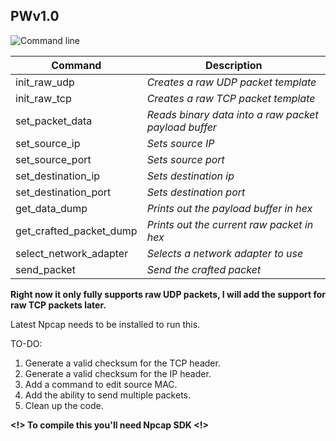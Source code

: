 ## PWv1.0
![Command line](http://0x0.st/z3hM.png)

|Command| Description|
|--|--|
|init_raw_udp|*Creates a raw UDP packet template*|
|init_raw_tcp|*Creates a raw TCP packet template*|
|set_packet_data|*Reads binary data into a raw packet payload buffer*|
|set_source_ip|*Sets source IP*|
|set_source_port|*Sets source port*|
|set_destination_ip|*Sets destination ip*|
|set_destination_port|*Sets destination port*|
|get_data_dump|*Prints out the payload buffer in hex*|
|get_crafted_packet_dump|*Prints out the current raw packet in hex*|
|select_network_adapter|*Selects a network adapter to use*|
|send_packet|*Send the crafted packet*|

**Right now it only fully supports raw UDP packets, I will add the support for raw TCP packets later.**

Latest Npcap needs to be installed to run this.

TO-DO:
 1. Generate a valid checksum for the TCP header.
 2. Generate a valid checksum for the IP header.
 3. Add a command to edit source MAC.
 4. Add the ability to send multiple packets.
 5. Clean up the code.
 
 **<!> To compile this you'll need Npcap SDK <!>**
